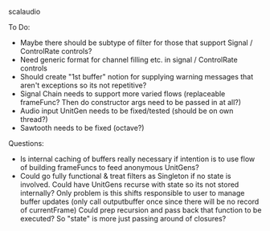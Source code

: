 scalaudio

To Do:
- Maybe there should be subtype of filter for those that support Signal / ControlRate controls?
- Need generic format for channel filling etc. in signal / ControlRate controls
- Should create "1st buffer" notion for supplying warning messages that aren't exceptions so its not repetitive?
- Signal Chain needs to support more varied flows (replaceable frameFunc? Then do constructor args need to be passed in at all?)
- Audio input UnitGen needs to be fixed/tested (should be on own thread?)
- Sawtooth needs to be fixed (octave?)

Questions:
- Is internal caching of buffers really necessary if intention is to use flow of building frameFuncs to feed anonymous UnitGens?
- Could go fully functional & treat filters as Singleton if no state is involved. Could have UnitGens recurse with state so its not stored internally?
Only problem is this shifts responsible to user to manage buffer updates (only call outputbuffer once since there will be no record of currentFrame)
Could prep recursion and pass back that function to be executed? So "state" is more just passing around of closures?